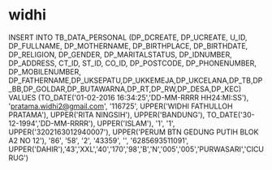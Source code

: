 # widhi
INSERT INTO TB_DATA_PERSONAL (DP_DCREATE, DP_UCREATE, U_ID, DP_FULLNAME, DP_MOTHERNAME, DP_BIRTHPLACE, DP_BIRTHDATE, DP_RELIGION, DP_GENDER, DP_MARITALSTATUS, DP_IDNUMBER, DP_ADDRESS, CT_ID, ST_ID, CO_ID, DP_POSTCODE, DP_PHONENUMBER, DP_MOBILENUMBER, DP_FATHERNAME,DP_UKSEPATU,DP_UKKEMEJA,DP_UKCELANA,DP_TB,DP_BB,DP_GOLDAR,DP_BUTAWARNA,DP_RT,DP_RW,DP_DESA,DP_KEC) VALUES (TO_DATE('01-02-2016 16:34:25','DD-MM-RRRR HH24:MI:SS'), 'pratama.widhi2@gmail.com', '116725', UPPER('WIDHI FATHULLOH PRATAMA'), UPPER('RITA NINGSIH'), UPPER('BANDUNG'), TO_DATE('30-12-1994','DD-MM-RRRR'), UPPER('ISLAM'), '1', '1', UPPER('3202163012940007'), UPPER('PERUM BTN GEDUNG PUTIH BLOK A2 NO 12'), '86', '58', '2', '43359', '', '6285693511091', UPPER('DAHIR'),'43','XXL','40','170','98','B','N','005','005','PURWASARI','CICURUG')
